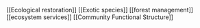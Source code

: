 [[Ecological restoration]]
[[Exotic species]]
[[forest management]]
[[ecosystem services]]
[[Community Functional Structure]]

